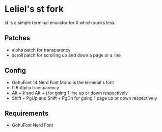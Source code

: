 # Leliel's st fork
st is a simple terminal emulator for X which sucks less.

## Patches
- alpha patch for transparency
- scroll patch for scrolling up and down a page or a line

## Config
- GohuFont 14 Nerd Font Mono is the terminal's font
- 0.8 Alpha transparency
- Alt + k and Alt + j for going 1 line up or down respectively
- Shift + PgUp and Shift + PgDn for going 1 page up or down respectively

## Requirements
- GohuFont Nerd Font
